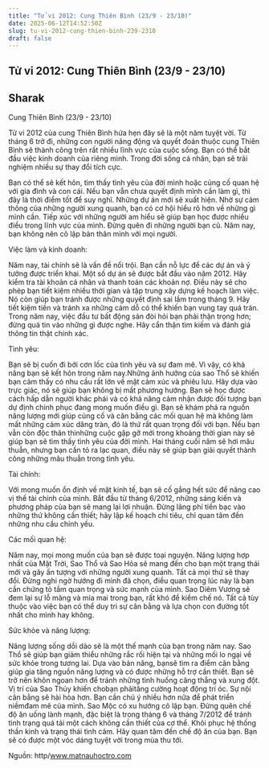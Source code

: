 ```yaml
---
title: "Tử vi 2012: Cung Thiên Bình (23/9 - 23/10)"
date: 2025-06-12T14:52:50Z
slug: tu-vi-2012-cung-thien-binh-239-2310
draft: false
---
```


## Tử vi 2012: Cung Thiên Bình (23/9 - 23/10)

## Sharak

Cung Thiên Bình (23/9 - 23/10)

Tử vi 2012 của cung Thiên Bình hứa hẹn đây sẽ là một năm tuyệt vời. Từ tháng 6 trở đi, những con người năng động và quyết đoán thuộc cung Thiên Bình sẽ thành công trên rất nhiều lĩnh vực của cuộc sống. Bạn có thể bắt đầu việc kinh doanh của riêng mình. Trong đời sống cá nhân, bạn sẽ trải nghiệm nhiều sự thay đổi tích cực.

Bạn có thể sẽ kết hôn, tìm thấy tình yêu của đời mình hoặc củng cố quan hệ với gia đình và con cái. Nếu bạn vẫn chưa quyết định mình cần làm gì, thì đây là thời điểm tốt để suy nghĩ. Những dự án mới sẽ xuất hiện. Nhờ sự cảm thông của những người xung quanh, bạn có cơ hội hiểu rõ hơn về những gì mình cần. Tiếp xúc với những người am hiểu sẽ giúp bạn học được nhiều điều trong lĩnh vực của mình. Đừng quên đi những người bạn cũ. Năm nay, bạn không nên cô lập bản thân mình với mọi người. 

Việc làm và kinh doanh:

Năm nay, tài chính sẽ là vấn đề nổi trội. Bạn cần nỗ lực để các dự án và ý tưởng được triển khai. Một số dự án sẽ được bắt đầu vào năm 2012. Hãy kiểm tra tài khoản cá nhân và thanh toán các khoản nợ. Điều này sẽ cho phép bạn tiết kiệm nhiều thời gian và tập trung xây dựng kế hoạch làm việc. Nó còn giúp bạn tránh được những quyết định sai lầm trong tháng 9. Hãy tiết kiệm tiền và tránh xa những cám dỗ có thể khiến bạn vung tay quá trán. Trong năm nay, việc đầu tư bất động sản đòi hỏi bạn phải thận trọng hơn; đừng quá tin vào những gì được nghe. Hãy cẩn thận tìm kiếm và đánh giá thông tin thật chính xác.

Tình yêu:

Bạn sẽ bị cuốn đi bởi cơn lốc của tình yêu và sự đam mê. Vì vậy, có khả năng bạn sẽ kết hôn trong năm nay.Những ảnh hưởng của sao Thổ sẽ khiến bạn cảm thấy có nhu cầu rất lớn về mặt cảm xúc và phiêu lưu. Hãy dựa vào trực giác, nó sẽ giúp bạn không bị mất phương hướng. Bạn sẽ học được cách hấp dẫn người khác phái và có khả năng cảm nhận được đối tượng bạn dự định chinh phục đang mong muốn điều gì. Bạn sẽ khám phá ra nguồn năng lượng mới giúp củng cố và cân bằng các mối quan hệ mà không làm mất những cảm xúc dâng tràn, đó là thứ rất quan trọng đối với bạn.
Nếu bạn vẫn còn độc thân thìnhững cuộc gặp gỡ mới trong khoảng thời gian này sẽ giúp bạn sẽ tìm thấy tình yêu của đời mình. Hai tháng cuối năm sẽ hơi mâu thuẫn, nhưng bạn cần tỏ ra lạc quan, điều này sẽ giúp bạn giải quyết thành công những mâu thuẫn trong tình yêu.

Tài chính:

Với mong muốn ổn định về mặt kinh tế, bạn sẽ cố gắng hết sức để nâng cao vị thế tài chính của mình. Bắt đầu từ tháng 6/2012, những sáng kiến và phương pháp của bạn sẽ mang lại lợi nhuận. Đừng lãng phí tiền bạc vào những thứ không cần thiết; hãy lập kế hoạch chi tiêu, chỉ quan tâm đến những nhu cầu chính yếu.

Các mối quan hệ:

Năm nay, mọi mong muốn của bạn sẽ được toại nguyện. Năng lượng hợp nhất của Mặt Trời, Sao Thổ và Sao Hỏa sẽ mang đến cho bạn một trạng thái mới và gây ấn tượng với những người xung quanh. Tất cả mọi thứ sẽ thay đổi. Đừng nghi ngờ hướng đi mình đã chọn, điều quan trọng lúc này là bạn cần chứng tỏ tầm quan trọng và sức mạnh của mình. Sao Diêm Vương sẽ đem lại sự lỗ mãng và mỉa mai trong bạn, rất khó để kiềm chế nó. Tất cả tùy thuộc vào việc bạn có thể duy trì sự cân bằng và lựa chọn con đường tốt nhất cho mình hay không.

Sức khỏe và năng lượng:

Năng lượng sống dồi dào sẽ là một thế mạnh của bạn trong năm nay. Sao Thổ sẽ giúp bạn giảm thiểu những rắc rối hiện tại và những mối lo ngại về sức khỏe trong tương lai. Dựa vào bản năng, bạnsẽ tìm ra điểm cân bằng giúp gia tăng nguồn năng lượng và có được những hỗ trợ cần thiết. Bạn sẽ trở nên khôn ngoan hơn để tránh những tình huống căng thẳng và xung đột. Vị trí của Sao Thủy khiến chobạn phảităng cường hoạt động trí óc. Sự nội cân bằng sẽ hài hòa hơn. Bạn cần chú ý nhiều hơn nữa để phát triển niềmđam mê của mình. Sao Mộc có xu hướng cô lập bạn. Đừng quên chế độ ăn uống lành mạnh, đặc biệt là trong tháng 6 và tháng 7/2012 để tránh tình trạng quá tải một cách không cần thiết của cơ thể.
Khôi phục hệ thống thần kinh và trạng thái tình cảm. Hãy quan tâm đến chế độ ăn của bạn. Bạn sẽ có được một vóc dáng tuyệt vời trong mùa thu tới.
 
Nguồn: http/www.matnauhoctro.com​